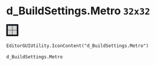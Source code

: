 # d_BuildSettings.Metro `32x32`
<img src="/img/d_BuildSettings.Metro.png" width=32 height=32>

``` CSharp
EditorGUIUtility.IconContent("d_BuildSettings.Metro")
```
```
d_BuildSettings.Metro
```
